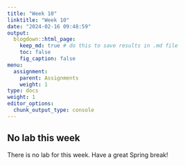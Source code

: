 ```yaml
---
title: "Week 10"
linktitle: "Week 10"
date: "2024-02-16 09:48:59"
output:
  blogdown::html_page:
    keep_md: true # do this to save results in .md file
    toc: false
    fig_caption: false
menu:
  assignment:
    parent: Assignments
    weight: 1
type: docs
weight: 1
editor_options:
  chunk_output_type: console
---
```


## No lab this week

There is no lab for this week. Have a great Spring break!
